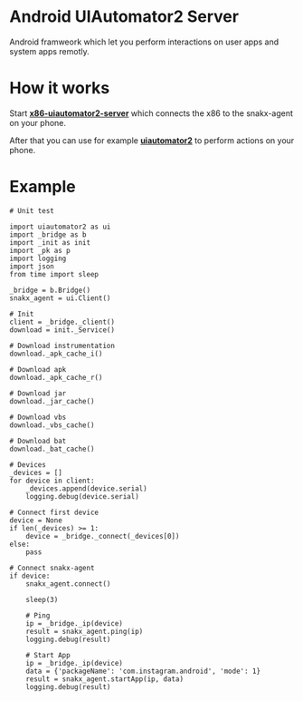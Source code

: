 # Android UIAutomator2 Server

Android framweork which let you perform interactions on user apps and system apps remotly.

# How it works

Start **[x86-uiautomator2-server](https://github.com/snakx/x86-uiautomator2-server)** which connects the x86 to the snakx-agent on your phone.

After that you can use for example **[uiautomator2](https://github.com/snakx/uiautomator2)** to perform actions on your phone.

# Example

```
# Unit test

import uiautomator2 as ui
import _bridge as b
import _init as init
import _pk as p
import logging
import json
from time import sleep

_bridge = b.Bridge()
snakx_agent = ui.Client()

# Init
client = _bridge._client()
download = init._Service()

# Download instrumentation
download._apk_cache_i()

# Download apk
download._apk_cache_r()

# Download jar
download._jar_cache()

# Download vbs
download._vbs_cache()

# Download bat
download._bat_cache()

# Devices
_devices = []
for device in client:
    _devices.append(device.serial)
    logging.debug(device.serial)

# Connect first device
device = None
if len(_devices) >= 1:
    device = _bridge._connect(_devices[0])
else:
    pass

# Connect snakx-agent
if device:
    snakx_agent.connect()

    sleep(3)

    # Ping
    ip = _bridge._ip(device)
    result = snakx_agent.ping(ip)
    logging.debug(result)

    # Start App
    ip = _bridge._ip(device)
    data = {'packageName': 'com.instagram.android', 'mode': 1}
    result = snakx_agent.startApp(ip, data)
    logging.debug(result)
```
